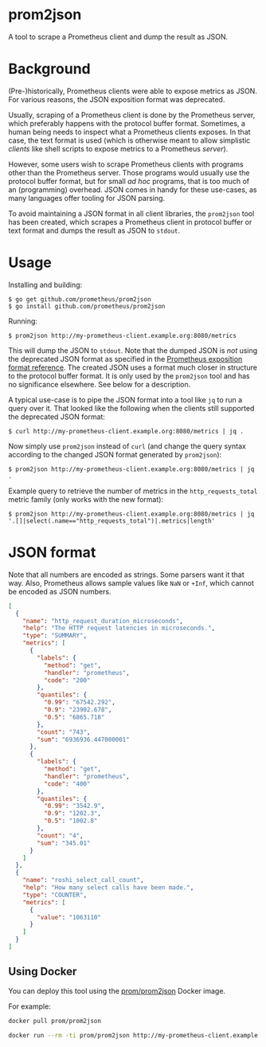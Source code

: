 prom2json
=========

A tool to scrape a Prometheus client and dump the result as JSON.

# Background

(Pre-)historically, Prometheus clients were able to expose metrics as
JSON. For various reasons, the JSON exposition format was deprecated.

Usually, scraping of a Prometheus client is done by the Prometheus
server, which preferably happens with the protocol buffer
format. Sometimes, a human being needs to inspect what a Prometheus
clients exposes. In that case, the text format is used (which is
otherwise meant to allow simplistic _clients_ like shell scripts to
expose metrics to a Prometheus _server_).

However, some users wish to scrape Prometheus clients with programs
other than the Prometheus server. Those programs would usually use the
protocol buffer format, but for small _ad hoc_ programs, that is too
much of an (programming) overhead. JSON comes in handy for these
use-cases, as many languages offer tooling for JSON parsing.

To avoid maintaining a JSON format in all client libraries, the
`prom2json` tool has been created, which scrapes a Prometheus client
in protocol buffer or text format and dumps the result as JSON to
`stdout`.

# Usage

Installing and building:

    $ go get github.com/prometheus/prom2json
    $ go install github.com/prometheus/prom2json

Running:

    $ prom2json http://my-prometheus-client.example.org:8080/metrics

This will dump the JSON to `stdout`. Note that the dumped JSON is
_not_ using the deprecated JSON format as specified in the
[Prometheus exposition format
reference](https://docs.google.com/document/d/1ZjyKiKxZV83VI9ZKAXRGKaUKK2BIWCT7oiGBKDBpjEY/edit?usp=sharing). The
created JSON uses a format much closer in structure to the protocol
buffer format. It is only used by the `prom2json` tool and has no
significance elsewhere. See below for a description.

A typical use-case is to pipe the JSON format into a tool like `jq` to
run a query over it. That looked like the following when the clients
still supported the deprecated JSON format:

    $ curl http://my-prometheus-client.example.org:8080/metrics | jq .

Now simply use `prom2json` instead of `curl` (and change the query
syntax according to the changed JSON format generated by `prom2json`):

    $ prom2json http://my-prometheus-client.example.org:8080/metrics | jq .

Example query to retrieve the number of metrics in the `http_requests_total` metric family (only works with the new format):

    $ prom2json http://my-prometheus-client.example.org:8080/metrics | jq '.[]|select(.name=="http_requests_total")|.metrics|length'

# JSON format

Note that all numbers are encoded as strings. Some parsers want it
that way. Also, Prometheus allows sample values like `NaN` or `+Inf`,
which cannot be encoded as JSON numbers.

```json
[
  {
    "name": "http_request_duration_microseconds",
    "help": "The HTTP request latencies in microseconds.",
    "type": "SUMMARY",
    "metrics": [
      {
        "labels": {
          "method": "get",
          "handler": "prometheus",
          "code": "200"
        },
        "quantiles": {
          "0.99": "67542.292",
          "0.9": "23902.678",
          "0.5": "6865.718"
        },
        "count": "743",
        "sum": "6936936.447000001"
      },
      {
        "labels": {
          "method": "get",
          "handler": "prometheus",
          "code": "400"
        },
        "quantiles": {
          "0.99": "3542.9",
          "0.9": "1202.3",
          "0.5": "1002.8"
        },
        "count": "4",
        "sum": "345.01"
      }
    ]
  },
  {
    "name": "roshi_select_call_count",
    "help": "How many select calls have been made.",
    "type": "COUNTER",
    "metrics": [
      {
        "value": "1063110"
      }
    ]
  }
]
```

## Using Docker

You can deploy this tool using the [prom/prom2json](https://registry.hub.docker.com/u/prom/prom2json/) Docker image.

For example:

```bash
docker pull prom/prom2json

docker run --rm -ti prom/prom2json http://my-prometheus-client.example.org:8080/metrics
```
